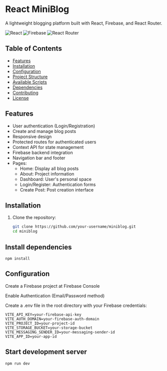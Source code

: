 # React MiniBlog

A lightweight blogging platform built with React, Firebase, and React Router.

![React](https://img.shields.io/badge/React-18.3.1-blue)
![Firebase](https://img.shields.io/badge/Firebase-11.2.0-orange)
![React Router](https://img.shields.io/badge/React_Router-7.1.3-lightgrey)

## Table of Contents

- [Features](#features)
- [Installation](#installation)
- [Configuration](#configuration)
- [Project Structure](#project-structure)
- [Available Scripts](#available-scripts)
- [Dependencies](#dependencies)
- [Contributing](#contributing)
- [License](#license)

## Features

- User authentication (Login/Registration)
- Create and manage blog posts
- Responsive design
- Protected routes for authenticated users
- Context API for state management
- Firebase backend integration
- Navigation bar and footer
- Pages:
  - Home: Display all blog posts
  - About: Project information
  - Dashboard: User's personal space
  - Login/Register: Authentication forms
  - Create Post: Post creation interface

## Installation

1. Clone the repository:
   ```bash
   git clone https://github.com/your-username/miniblog.git
   cd miniblog

   ```

## Install dependencies

`npm install`

## Configuration

Create a Firebase project at Firebase Console

Enable Authentication (Email/Password method)

Create a .env file in the root directory with your Firebase credentials:

```
VITE_API_KEY=your-firebase-api-key
VITE_AUTH_DOMAIN=your-firebase-auth-domain
VITE_PROJECT_ID=your-project-id
VITE_STORAGE_BUCKET=your-storage-bucket
VITE_MESSAGING_SENDER_ID=your-messaging-sender-id
VITE_APP_ID=your-app-id
```

## Start development server

`npm run dev `

